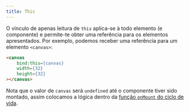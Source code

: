 ```yaml
---
title: This
---
```


O vínculo de apenas leitura de `this` aplica-se à todo elemento (e componente) e permite-te obter uma referência para os elementos apresentados. Por exemplo, podemos receber uma referência para um elemento `<canvas>`:

```html
<canvas
	bind:this={canvas}
	width={32}
	height={32}
></canvas>
```

Nota que o valor de `canvas` será `undefined` até o componente tiver sido montado, assim colocamos a lógica dentro da [função `onMount` do ciclo de vida](/tutorial/onmount).
